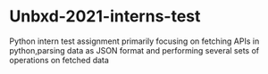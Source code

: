 # Unbxd-2021-interns-test
Python intern test assignment primarily focusing on fetching APIs in python,parsing data as JSON format and performing several sets of operations on fetched data
